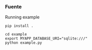 ### Fuente

Running example

```shell
pip install .

cd example
export MYAPP_DATABASE_URI="sqlite:///"
python example.py
```